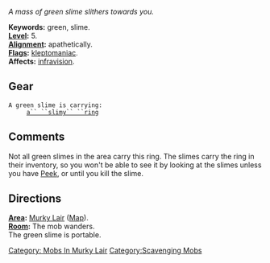 *A mass of green slime slithers towards you.*

**Keywords:** green, slime.  
**[Level](Level.md "wikilink"):** 5.  
**[Alignment](Alignment.md "wikilink"):** apathetically.  
**[Flags](:Category:_Mob_Types.md "wikilink"):**
[kleptomaniac](:Category:_Scavenging_Mobs.md "wikilink").  
**Affects:** [infravision](Infravision.md "wikilink").  

## Gear

`A green slime is carrying:`  
`     `[`a`` ``slimy`` ``ring`](Slimy_Ring.md "wikilink")

## Comments

Not all green slimes in the area carry this ring. The slimes carry the
ring in their inventory, so you won't be able to see it by looking at
the slimes unless you have [Peek](Peek "wikilink"), or until you kill
the slime.

## Directions

**[Area](:Category:_Areas.md "wikilink"):** [Murky
Lair](:Category:_Murky_Lair.md "wikilink")
([Map](Murky_Lair_Map.md "wikilink")).  
**[Room](:Category:_Rooms.md "wikilink"):** The mob wanders.  
The green slime is portable.  

[Category: Mobs In Murky Lair](Category:_Mobs_In_Murky_Lair "wikilink")
[Category:Scavenging Mobs](Category:Scavenging_Mobs "wikilink")

